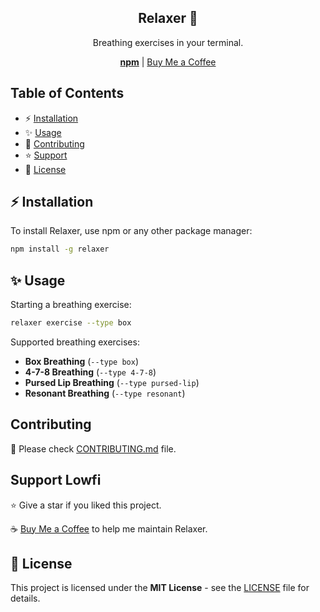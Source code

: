 <div align="center">
  <h2>Relaxer 🎈</h2>
  <p>Breathing exercises in your terminal.</p>
  <a href="https://npmjs.com/package/relaxer"><strong>npm</strong></a> | <a href="https://buymeacoffee.com/remvze">Buy Me a Coffee</a>
</div>

## Table of Contents

- ⚡ [Installation](#-installation)
- ✨ [Usage](#-usage)
- 🚧 [Contributing](#contributing)
- ⭐ [Support](#support-lowfi)
- 📜 [License](#-license)

## ⚡ Installation

To install Relaxer, use npm or any other package manager:

```bash
npm install -g relaxer
```

## ✨ Usage

Starting a breathing exercise:

```bash
relaxer exercise --type box
```

Supported breathing exercises:

- **Box Breathing** (`--type box`)
- **4-7-8 Breathing** (`--type 4-7-8`)
- **Pursed Lip Breathing** (`--type pursed-lip`)
- **Resonant Breathing** (`--type resonant`)

## Contributing

🚧 Please check [CONTRIBUTING.md](CONTRIBUTING.md) file.

## Support Lowfi

⭐ Give a star if you liked this project.

☕ [Buy Me a Coffee](https://buymeacoffee.com/remvze) to help me maintain Relaxer.

## 📜 License

This project is licensed under the **MIT License** - see the [LICENSE](LICENSE) file for details.
